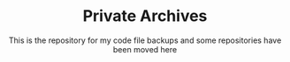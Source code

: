 <div align="center">
  <h1>Private Archives</h1>
  <p>This is the repository for my code file backups and some repositories have been moved here</p>
</div>
